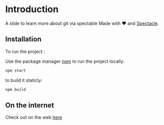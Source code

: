 # Introduction

A slide to learn more about git via spectable
Made with ❤️ and [Spectacle](https://github.com/FormidableLabs/spectacle/).

## Installation

To run the project :

Use the package manager [npm](https://www.npmjs.com/) to run the project locally: 

```bash
npm start
```

to build it staticly: 

```bash
npm build
```

## On the internet

Check out on the web [here](https://ecv-git-learning-thibaut-dusautoirs-projects.vercel.app/?slideIndex=0&stepIndex=0)
